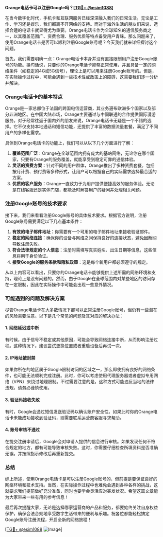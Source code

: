 **Orange电话卡可以注册Google吗？[[TG💪+ @esim1088](https://t.me/s/esim1088)]**

在当今数字化时代，手机卡和互联网服务已经深深融入我们的日常生活。无论是工作、学习还是娱乐，我们都离不开网络的支持。而对于海外生活的朋友们来说，选择合适的电话卡就显得尤为重要。Orange电话卡作为全球知名的通信服务商之一，以其覆盖范围广、资费合理、服务优质等特点备受用户青睐。那么问题来了，使用Orange电话卡是否可以顺利注册Google账号呢？今天我们就来详细探讨这个问题。

首先，我们需要明确一点：Orange电话卡本身并没有直接限制用户注册Google账号的功能。换句话说，只要你的Orange电话卡能够正常使用，并且具备一定的网络条件（如稳定的4G或5G信号），理论上是可以用来注册Google账号的。但是，在实际操作过程中，可能会遇到一些技术性或政策上的障碍，这需要我们逐一分析并解决。

### Orange电话卡的基本特点

Orange是一家总部位于法国的跨国电信运营商，其业务遍布欧洲多个国家以及部分非洲地区。在中国大陆市场，Orange主要通过与中国联通的合作提供国际漫游服务。对于经常往返于国内外的朋友来说，Orange电话卡无疑是一个不错的选择。它不仅支持本地通话和短信功能，还提供了丰富的数据流量套餐，满足了不同用户的多样化需求。

具体到Orange电话卡的功能上，我们可以从以下几个方面进行了解：

1. **覆盖范围广泛**：Orange在全球范围内拥有庞大的基站网络，无论你在哪个国家，只要有Orange的服务覆盖，就能享受到稳定可靠的通信体验。
2. **灵活的资费方案**：针对不同的用户群体，Orange推出了多种资费套餐，包括按月计费、预付费等多种形式，让用户可以根据自己的实际需求选择最合适的方案。
3. **优质的客户服务**：Orange一直致力于为用户提供便捷高效的服务体验。无论是在线客服还是实体门店，都能及时解答用户的疑问并处理相关问题。

### 注册Google账号的技术要求

接下来，我们来看看注册Google账号的具体技术要求。根据官方说明，注册Google账号需要满足以下几点基本条件：

1. **有效的电子邮件地址**：你需要有一个可用的电子邮件地址来接收验证邮件。
2. **稳定的网络连接**：确保你的设备与网络之间保持良好的连接状态，避免因断网导致注册失败。
3. **符合法律规定的个人信息**：注册时需填写真实姓名、出生日期等信息，这些信息将用于身份验证。
4. **接受Google的服务条款和隐私政策**：这是每个新用户都必须遵守的规定。

从以上内容可以看出，只要你的Orange电话卡能够提供上述所需的网络环境和支持，理论上是没有问题的。然而，由于Google在全球范围内对某些地区的访问存在一定限制，因此在实际操作中可能会出现一些意外情况。

### 可能遇到的问题及解决方案

尽管Orange电话卡在大多数情况下都可以正常注册Google账号，但仍有一些潜在的风险需要注意。以下是几个常见的问题及其对应的解决办法：

#### 1. 网络延迟或中断
有时候，由于信号不稳定或其他原因，可能会导致网络连接中断，从而影响注册过程。这种情况下，建议尝试更换位置或者重启设备后再试一次。

#### 2. IP地址被封禁
如果你所在的地区属于Google限制访问的区域之一，那么即使拥有良好的网络条件，也可能无法顺利完成注册。此时，你可以考虑使用代理服务器或者虚拟专用网络（VPN）来绕过地理限制。不过需要注意的是，这种方式可能违反当地的法律法规，请务必谨慎使用。

#### 3. 验证码接收失败
有时，Google会通过短信发送验证码以确认账户安全性。如果此时你的Orange电话卡未能成功接收到验证码，则需要联系运营商客服寻求帮助。

#### 4. 账号审核不通过
在提交注册申请后，Google会对申请人提供的信息进行审核。如果发现任何不符合规定的地方，都有可能导致审核失败。这时，你需要仔细检查所填资料是否准确无误，并按照指示修改后再重新提交。

### 总结

综上所述，使用Orange电话卡是可以注册Google账号的，但前提是要保证良好的网络环境和技术支持。当然，在实际操作过程中也难免会遇到各种各样的挑战，这就要求我们提前做好充分准备，同时也要学会灵活应对突发状况。希望这篇文章能为大家带来一些有用的参考信息！

最后再次提醒大家，无论是选择哪家运营商的产品和服务，都要始终关注自身权益保护，确保合法合规地享受数字生活带来的便利与乐趣。祝各位都能轻松搞定Google账号注册流程，开启全新的网络旅程！

[[TG💪+ @esim1088](https://t.me/s/esim1088) ![Image](https://i.postimg.cc/4NQfJmqS/Snipaste-2025-05-13-00-14-12.png)]